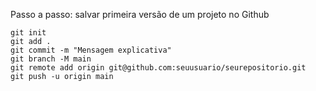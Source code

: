 Passo a passo: salvar primeira versão de um
projeto no Github

    git init
    git add .
    git commit -m "Mensagem explicativa"
    git branch -M main
    git remote add origin git@github.com:seuusuario/seurepositorio.git
    git push -u origin main